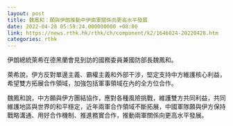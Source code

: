 ```yaml
---
layout: post
title: 魏鳳和：願與伊朗推動中伊兩軍關係向更高水平發展
date: 2022-04-28 05:59:24.000000000 +08:00
link: https://news.rthk.hk/rthk/ch/component/k2/1646024-20220428.htm
categories: rthk
---
```


伊朗總統萊希在德黑蘭會見到訪的國務委員兼國防部長魏鳳和。

萊希說，伊方反對單邊主義、霸權主義和外部干涉，堅定支持中方維護核心利益，希望雙方拓展合作領域，加強包括軍事領域在內的全方位合作。

魏鳳和說，中方願與伊方團結協作，應對各種風險挑戰，維護雙方共同利益，共同維護地區與世界的和平穩定，近年兩軍合作領域不斷拓展，中國軍隊願與伊方保持戰略溝通、用好合作機制、推進務實合作，推動兩軍關係向更高水平發展。
